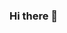 ### Hi there 👋

<!--
**millerjovon1/millerjovon1** is a ✨ _special_ ✨ repository because its `README.md` (this file) appears on your GitHub profile.

Here are some ideas to get you started:

- 🔭 I’m currently working on  ...
- 🌱 I’m currently learning ...
- 👯 I’m looking to collaborate on interesteting projects...
- 🤔 I’m looking for help with ...
- 💬 Ask me about my projects(Flip it!) ...
- 📫 How to reach me: ...
- 😄 Pronouns: ...
- ⚡ Fun fact: ...
-->
